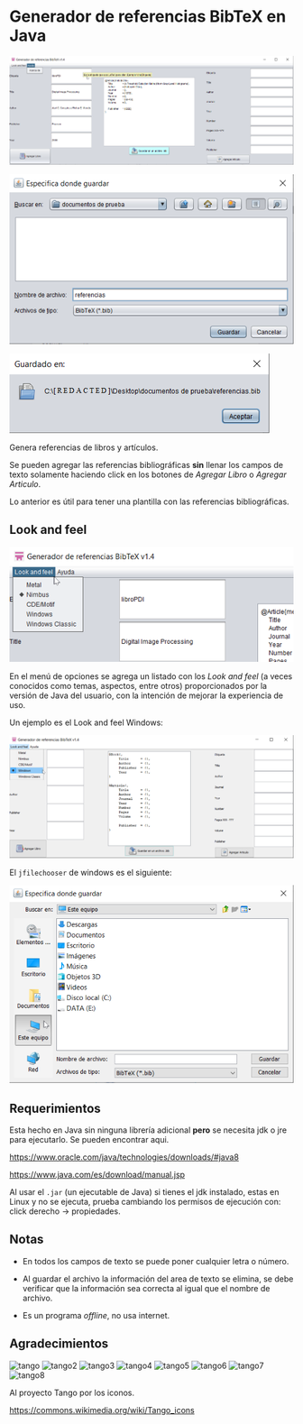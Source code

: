 # Generador de referencias BibTeX en Java

![Generador de referencias BibTeX en Java](./Imagenes/Generador_referencias_BibTex_v1-4.png)

![jfilechooser](./Imagenes/jfilechooser_v1-3.png)

![joptionpane](./Imagenes/joptionpane_v1-3.png)

Genera referencias de libros y artículos. 

Se pueden agregar las referencias bibliográficas **sin** llenar los campos de texto solamente haciendo click en los botones de *Agregar Libro* o *Agregar Articulo*.

Lo anterior es útil para tener una plantilla con las referencias bibliográficas.

## Look and feel

![Generador de referencias BibTeX en Java](./Imagenes/menu_look_and_feel_v1-4.png)

En el menú de opciones se agrega un listado con los *Look and feel* (a veces conocidos como temas, aspectos, entre otros) proporcionados por la versión de Java del usuario, con la intención de mejorar la experiencia de uso.

Un ejemplo es el Look and feel Windows:

![Look and feel Windows](./Imagenes/Generador_referencias_BibTex_windows_v1-4.png)

El `jfilechooser` de windows es el siguiente:

![jfilechooser en Windows](./Imagenes/jfilechooser_windows_v1-4.png)

## Requerimientos

Esta hecho en Java sin ninguna librería adicional **pero** se necesita jdk o jre para ejecutarlo. Se pueden encontrar aqui.

https://www.oracle.com/java/technologies/downloads/#java8

https://www.java.com/es/download/manual.jsp

Al usar el `.jar` (un ejecutable de Java) si tienes el jdk instalado, estas en Linux y no se ejecuta, prueba cambiando los permisos de ejecución con: click derecho -> propiedades.

## Notas

- En todos los campos de texto se puede poner cualquier letra o número.

- Al guardar el archivo la información del area de texto se elimina, se debe verificar que la información sea correcta al igual que el nombre de archivo.

- Es un programa *offline*, no usa internet.

## Agradecimientos

![tango](https://upload.wikimedia.org/wikipedia/commons/1/12/System-software-update.svg)
![tango2](https://upload.wikimedia.org/wikipedia/commons/4/47/Go-home-2.svg)
![tango3](https://upload.wikimedia.org/wikipedia/commons/b/b1/Go-bottom.svg)
![tango4](https://upload.wikimedia.org/wikipedia/commons/8/8f/Package-x-generic.svg)
![tango5](https://upload.wikimedia.org/wikipedia/commons/2/26/X-office-address-book.svg)
![tango6](https://upload.wikimedia.org/wikipedia/commons/1/1b/X-office-document.svg)
![tango7](https://upload.wikimedia.org/wikipedia/commons/4/4f/Document-open.svg)
![tango8](https://upload.wikimedia.org/wikipedia/commons/2/2f/Document-save-as.svg)



Al proyecto Tango por los iconos. 

<a href="https://commons.wikimedia.org/wiki/Tango_icons" target="_blank">https://commons.wikimedia.org/wiki/Tango_icons</a>